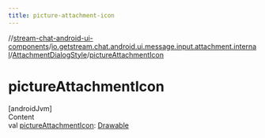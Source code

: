 ```yaml
---
title: picture-attachment-icon
---
```

//[stream-chat-android-ui-components](../../../index.md)/[io.getstream.chat.android.ui.message.input.attachment.internal](../index.md)/[AttachmentDialogStyle](index.md)/[pictureAttachmentIcon](pictureAttachmentIcon.md)



# pictureAttachmentIcon  
[androidJvm]  
Content  
val [pictureAttachmentIcon](pictureAttachmentIcon.md): [Drawable](https://developer.android.com/reference/kotlin/android/graphics/drawable/Drawable.html)  



